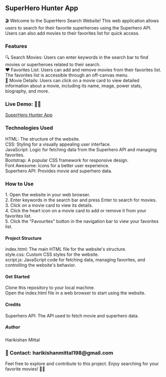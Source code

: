 <h2>SuperHero Hunter App </h2>
🎬 Welcome to the SuperHero Search Website! This web application allows users to search for their favorite superheroes using the Superhero API. Users can also add movies to their favorites list for quick access.

<h3>Features </h3>
🔍 Search Movies: Users can enter keywords in the search bar to find movies or superheroes related to their search.
 <br/>
❤️ Favorites List: Users can add and remove movies from their favorites list. The favorites list is accessible through an off-canvas menu.
<br/>
📜 Movie Details: Users can click on a movie card to view detailed information about a movie, including its name, image, power stats, biography, and more.
<br/>

<h3>Live Demo: 🦸‍♀️ </h3> <a href="https://harikishan98.github.io/Super-hero-hunter-app/" target="_blank">SuperHero Hunter App</a>


<h3>Technologies Used </h3>
HTML: The structure of the website. <br/>
CSS: Styling for a visually appealing user interface. <br/>
JavaScript: Logic for fetching data from the Superhero API and managing favorites. <br/>
Bootstrap: A popular CSS framework for responsive design.  <br/>
Font Awesome: Icons for a better user experience.  <br/>
Superhero API: Provides movie and superhero data.  <br/>

<h3>How to Use </h3>
1. Open the website in your web browser. <br/>
2. Enter keywords in the search bar and press Enter to search for movies. <br/>
3. Click on a movie card to view its details. <br/>
4. Click the heart icon on a movie card to add or remove it from your favorites list. <br/>
5. Click the "Favourites" button in the navigation bar to view your favorites list. <br/>

<h4>Project Structure</h4>
index.html: The main HTML file for the website's structure. <br/>
style.css: Custom CSS styles for the website. <br/>
script.js: JavaScript code for fetching data, managing favorites, and controlling the website's behavior. <br/>

<h4>Get Started </h4>
Clone this repository to your local machine. <br/>
Open the index.html file in a web browser to start using the website. <br/>

<h4>Credits </h4>
Superhero API: The API used to fetch movie and superhero data.
<h5>Author </h5>
Harikishan Mittal

<h3>📧 Contact: harikishanmittal198@gmail.com  </h3>

Feel free to explore and contribute to this project. Enjoy searching for your favorite movies! 🍿🎉
